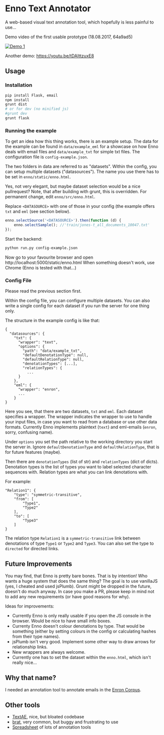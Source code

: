 # Enno Text Annotator
A web-based visual text annotation tool, which hopefully is less painful to use...

Demo video of the first usable prototype (18.08.2017, 64a9ad5)

[![Demo 1](http://img.youtube.com/vi/17WjPtzdwnw/0.jpg)](http://www.youtube.com/watch?v=17WjPtzdwnw "Demo of the Enno Annotator (First prototype!)
")

Another demo: https://youtu.be/tDAIttzuxE8

## Usage

### Installation
```bash
pip install Flask, email
npm install
grunt dist
# or for dev (no minified js)
#grunt dev
grunt flask
```

### Running the example
To get an idea how this thing works, there is an example setup. The data for the example can be found in `data/example_eml` for a showcase on how Enno deals with email files and `data/example_txt` for simple txt files. The configuration file is `config-example.json`.

The two folders in data are referred to as "datasets". Within the config, you can setup multiple datasets ("datasources"). The name you use there has to be set in `enno/static/enno.html`.

Yes, not very elegant, but maybe dataset selection would be a nice pullrequest? Note, that after building with grunt, this is overridden. For permanent change, edit `enno/src/enno.html`.

Replace `<DATASOURCE>` with one of those in your config (the example offers `txt` and `eml` (see section below).

```js
enno.selectSource('<DATASOURCE>').then(function (d) {
    enno.selectSample(); //'train/jones-t_all_documents_10047.txt'
});
```

Start the backend:
```bash
python run.py config-example.json
```

Now go to your favourite browser and open http://localhost:5000/static/enno.html
When something doesn't work, use Chrome (Enno is tested with that...)

### Config File
Please read the previous section first.

Within the config file, you can configure multiple datasets. You can also write a single config for each dataset if you run the server for one thing only.

The structure in the example config is like that:
```
{
  "datasources": {
    "txt": {
      "wrapper": "text",
      "options": {
        "path": "data/example_txt",
        "defaultDenotationType": null,
        "defaultRelationType": null,
        "denotationTypes": [...],
        "relationTypes": {
          ...
      }
    },
    "eml": { 
      "wrapper": "enron",
      ...
    }
}
```
Here you see, that there are two datasets, `txt` and `eml`. Each dataset specifies a wrapper. The wrapper indicates the wrapper to use to handle your input files, in case you want to read from a database or use other data formats. Currently Enno implements plaintext (`text`) and eml-emails (`enron`, sorry, confusing name).

Under `options` you set the path relative to the working directory you start the server in. Ignore `defaultDenotationType` and `defaultRelationType`, that is for future features (maybe). 

Then there are `denotationTypes` (list of str) and `relationTypes` (dict of dicts).
Denotation types is the list of types you want to label selected character sequences with. Relation types are what you can link denotations with.

For example:
```
"Relation1": {
	"type": "symmetric-transitive",
	"from": [
		"Type1",
		"Type2"
	],
	"to": [
		"Type3"
	]
}
```
The relation type `Relation1` is a `symmetric-transitive` link between denotations of type `Type1` or `Type2` and `Type3`. You can also set the type to `directed` for directed links.

## Future Improvements
You may find, that Enno is pretty bare bones. 
That is by intention! Who wants a huge system that does the same thing?
The goal is to use vanillaJS (yes, I cheated and used jsPlumb). Grunt might be dropped in the future, doesn't do much anyway.
In case you make a PR, please keep in mind not to add any new requirements (or have good reasons for why).

Ideas for improvements:
- Currently Enno is only really usable if you open the JS console in the browser. Would be nice to have small info boxes.
- Currenty Enno doesn't colour denotations by type. That would be something (either by setting colours in the config or calculating hashes from their type names).
- jsPlumb isn't very good. Implement some other way to draw arrows for relationship links.
- New wrappers are always welcome.
- Currently one has to set the dataset within the `enno.html`, which isn't really nice...

## Why that name?
I needed an annotation tool to annotate emails in the [Enron Corpus](https://www.cs.cmu.edu/~./enron/).

## Other tools
- [TextAE](https://github.com/pubannotation/textae), nice, but bloated codebase
- [brat](https://github.com/nlplab/brat), very common, but buggy and frustrating to use
- [Spreadsheet](https://docs.google.com/spreadsheets/d/14ionbRVYBQuD0cNLazKfRWYzrkax3qFCspm9SiaG5Aw/edit) of lots of annotation tools
